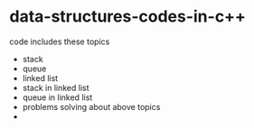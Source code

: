 # data-structures-codes-in-c++ 

code includes these topics 
* stack 
* queue 
* linked list 
* stack in linked list 
* queue in linked list
* problems solving about above topics 
*
